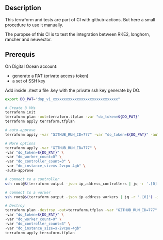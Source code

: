 ## Description

This terraform and tests are part of CI with github-actions. But here a small procedure to use it manually.

The puropse of this CI is to test the integration between RKE2, longhorn, rancher and neuvector.

## Prerequis

On Digital Ocean account:
- generate a PAT (private access token)
- a set of SSH key

Add inside ./test a file .key with the private ssh key generate by DO.

```bash
export DO_PAT="dop_v1_xxxxxxxxxxxxxxxxxxxxxxxxxxxxxx"

# Create 3 VMs
terraform init
terraform plan -out=terraform.tfplan -var "do_token=${DO_PAT}"
terraform apply terraform.tfplan

# auto-approve
terraform apply -var "GITHUB_RUN_ID=777" -var "do_token=${DO_PAT}" -auto-approve

# More options
terraform apply -var "GITHUB_RUN_ID=777" \
-var "do_token=${DO_PAT}" \
-var "do_worker_count=0" \
-var "do_controller_count=3" \
-var "do_instance_size=s-2vcpu-4gb" \
-auto-approve

# connect to a controller
ssh root@$(terraform output -json ip_address_controllers | jq -r '.[0]') -i .key

# connect to a worker
ssh root@$(terraform output -json ip_address_workers | jq -r '.[0]') -i .key

# Destroy
terraform plan -destroy -out=terraform.tfplan -var "GITHUB_RUN_ID=777" \
-var "do_token=${DO_PAT}" \
-var "do_worker_count=0" \
-var "do_controller_count=3" \
-var "do_instance_size=s-2vcpu-4gb"
terraform apply terraform.tfplan
```
